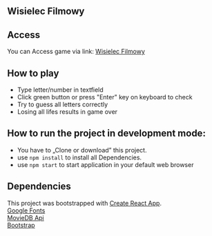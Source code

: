 ## Wisielec Filmowy

## Access
You can Access game via link: [Wisielec Filmowy](https://markartoster.github.io/Wisielec/)

## How to play
* Type letter/number in textfield
* Click green button or press "Enter" key on keyboard to check
* Try to guess all letters correctly
* Losing all lifes results in game over

## How to run the project in development mode:
* You have to „Clone or download” this project.
* use `npm install` to install all Dependencies.
* use `npm start` to start application in your default web browser

## Dependencies
This project was bootstrapped with [Create React App](https://github.com/facebookincubator/create-react-app).<br/>
[Google Fonts](https://fonts.google.com/specimen/Oswald) <br/>
[MovieDB Api](https://www.themoviedb.org/?language=pl) <br/>
[Bootstrap](https://reactstrap.github.io/) <br/>
